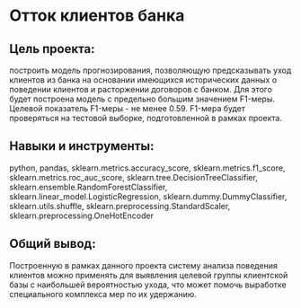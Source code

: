 # Отток клиентов банка
## Цель проекта:
построить модель прогнозирования, позволяющую предсказывать уход клиентов из банка на основании имеющихся исторических данных о поведении клиентов и расторжении договоров с банком.
Для этого будет построена модель с предельно большим значением F1-меры.
Целевой показатель F1-меры - не менее 0.59.
F1-мера будет проверяться на тестовой выборке, подготовленной в рамках проекта.

## Навыки и инструменты:
python,
pandas,
sklearn.metrics.accuracy_score,
sklearn.metrics.f1_score,
sklearn.metrics.roc_auc_score,
sklearn.tree.DecisionTreeClassifier,
sklearn.ensemble.RandomForestClassifier,
sklearn.linear_model.LogisticRegression,
sklearn.dummy.DummyClassifier,
sklearn.utils.shuffle,
sklearn.preprocessing.StandardScaler,
sklearn.preprocessing.OneHotEncoder

## Общий вывод: 
Построенную в рамках данного проекта систему анализа поведения клиентов можно применять для выявления целевой группы клиентской базы с наибольшей вероятностью ухода, что может помочь выработке специального комплекса мер по их удержанию.
